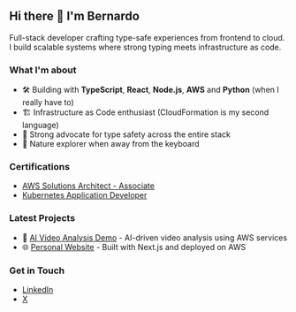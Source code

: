 ## Hi there 👋 I'm Bernardo

Full-stack developer crafting type-safe experiences from frontend to cloud. I build scalable systems where strong typing meets infrastructure as code.

### What I'm about

- 🛠️ Building with **TypeScript**, **React**, **Node.js**, **AWS** and **Python** (when I really have to)
- 🏗️ Infrastructure as Code enthusiast (CloudFormation is my second language)
- 💪 Strong advocate for type safety across the entire stack
- 🌲 Nature explorer when away from the keyboard

### Certifications
- [AWS Solutions Architect - Associate](https://www.credly.com/badges/b86e532b-05a8-4827-9881-87cfe809cdd8)
- [Kubernetes Application Developer](https://www.credly.com/badges/135861ce-7d7b-41a7-8005-3871d9bd4466)

### Latest Projects
- 🎥 [AI Video Analysis Demo](https://github.com/BernardoQuina/analysis-platform) - AI-driven video analysis using AWS services
- 🌐 [Personal Website](https://github.com/BernardoQuina/personal-website) - Built with Next.js and deployed on AWS

### Get in Touch
- [LinkedIn](https://linkedin.com/in/bernardo-quina)
- [X](https://x.com/BernardoQuina)
